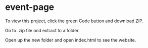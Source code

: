 # event-page

To view this project, click the green Code button and download ZIP.

Go to .zip file and extract to a folder.

Open up the new folder and open index.html to see the website.
